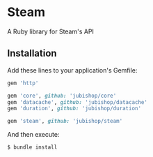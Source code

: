 # Steam

A Ruby library for Steam's API

## Installation

Add these lines to your application's Gemfile:

```ruby
gem 'http'

gem 'core', github: 'jubishop/core'
gem 'datacache', github: 'jubishop/datacache'
gem 'duration', github: 'jubishop/duration'

gem 'steam', github: 'jubishop/steam'
```

And then execute:

```sh
$ bundle install
```
